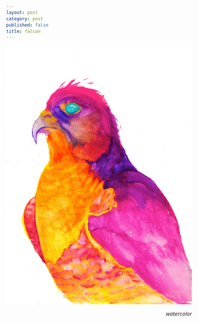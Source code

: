 ```yaml
---
layout: post
category: post
published: false
title: falcon
---
```

![falcon](/media/falcon-1200w.jpeg)
<!--more-->
<span class='date' style='float:right;'>*watercolor*</span>